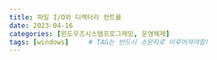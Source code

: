 ```yaml
---
title: 파일 I/O와 디렉터리 컨트롤
date: 2023-04-16
categories: [윈도우즈시스템프로그래밍, 운영체제]
tags: [windows]		# TAG는 반드시 소문자로 이루어져야함!
---
```


